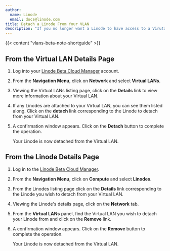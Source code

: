 ```yaml
---
author:
  name: Linode
  email: docs@linode.com
title: Detach a Linode From Your VLAN
description: "If you no longer want a Linode to have access to a Virutal LAN''s private network,use this guide to learn how to detach a Linode from a Virtual LAN."
---
```


{{< content "vlans-beta-note-shortguide" >}}

## From the Virtual LAN Details Page

1. Log into your [Linode Beta Cloud Manager](https://cloud.beta.linode.com/dashboard) account.

1. From the **Navigation Menu**, click on **Network** and select **Virtual LANs**.

1. Viewing the Virtual LANs listing page, click on the **Details** link to view more information about your Virtual LAN.

1. If any Linodes are attached to your Virtual LAN, you can see them listed along. Click on the **detach** link corresponding to the Linode to detach from your Virtual LAN.

1. A confirmation window appears. Click on the **Detach** button to complete the operation.

    Your Linode is now detached from the Virtual LAN.

## From the Linode Details Page

1. Log in to the [Linode Beta Cloud Manager](https://cloud.beta.linode.com/dashboard).

1. From the **Navigation Menu**, click on **Compute** and select **Linodes**.

1. From the Linodes listing page click on the **Details** link corresponding to the Linode you wish to detach from your Virtual LAN.

1. Viewing the Linode's details page, click on the **Network** tab.

1. From the **Virtual LANs** panel, find the Virtual LAN you wish to detach your Linode from and click on the **Remove** link.

1. A confirmation window appears. Click on the **Remove** button to complete the operation.

    Your Linode is now detached from the Virtual LAN.